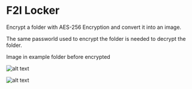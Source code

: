 # F2I Locker
Encrypt a folder with AES-256 Encryption and convert it into an image.

The same passworld used to encrypt the folder is needed to decrypt the folder.

Image in example folder before encrypted



![alt text](https://github.com/simayue2021/F2I-Locker/blob/ee18d227693d20f3e3a6b546a8702df5861ae52a/example/hacker-kali-linux-binary-codes-ktlqxp9ycsv2irnx.jpg)



![alt text](https://github.com/simayue2021/F2I-Locker/blob/ad552d88db10dedae24a72ba0a637153ffc29f1c/example/wallpaperflare.com_wallpaper.jpg)
